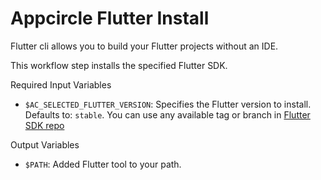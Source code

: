 # Appcircle Flutter Install

Flutter cli allows you to build your Flutter projects without an IDE.

This workflow step installs the specified Flutter SDK.

Required Input Variables
- `$AC_SELECTED_FLUTTER_VERSION`: Specifies the Flutter version to install. Defaults to: `stable`. You can use any available tag or branch in [Flutter SDK repo](https://github.com/flutter/flutter.git)

Output Variables
- `$PATH`: Added Flutter tool to your path.